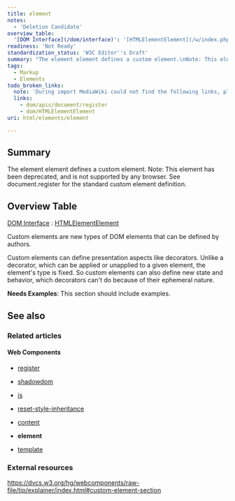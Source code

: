 ```yaml
---
title: element
notes:
  - 'Deletion Candidate'
overview_table:
  '[DOM Interface](/dom/interface)': '[HTMLElementElement](/w/index.php?title=dom/HTMLElementElement&action=edit&redlink=1)'
readiness: 'Not Ready'
standardization_status: 'W3C Editor''s Draft'
summary: "The element element defines a custom element.\nNote: This element has been deprecated, and is not supported by any browser. See document.register for the standard custom element definition.\n"
tags:
  - Markup
  - Elements
todo_broken_links:
  note: 'During import MediaWiki could not find the following links, please fix and adjust this list.'
  links:
    - dom/apis/document/register
    - dom/HTMLElementElement
uri: html/elements/element

---
```

## Summary

The element element defines a custom element. Note: This element has been deprecated, and is not supported by any browser. See document.register for the standard custom element definition.

## Overview Table

[DOM Interface](/dom/interface)
:   [HTMLElementElement](/w/index.php?title=dom/HTMLElementElement&action=edit&redlink=1)

Custom elements are new types of DOM elements that can be defined by authors.

Custom elements can define presentation aspects like decorators. Unlike a decorator, which can be applied or unapplied to a given element, the element's type is fixed. So custom elements can also define new state and behavior, which decorators can't do because of their ephemeral nature.

**Needs Examples**: This section should include examples.

## See also

### Related articles

#### Web Components

-   [register](/dom/Document/register)

-   [shadowdom](/dom/shadowdom)

-   [is](/html/attributes/is)

-   [reset-style-inheritance](/html/attributes/reset-style-inheritance)

-   [content](/html/elements/content)

-   **element**

-   [template](/html/elements/template)

### External resources

<https://dvcs.w3.org/hg/webcomponents/raw-file/tip/explainer/index.html#custom-element-section>
